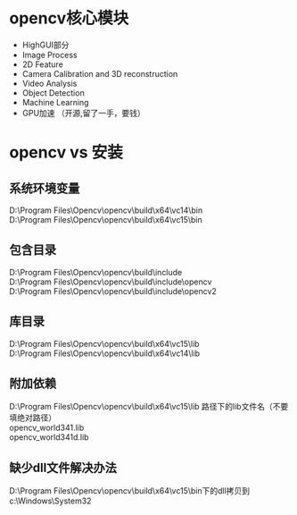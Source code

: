# opencv核心模块
* HighGUI部分
* Image Process
* 2D Feature
* Camera Calibration and 3D reconstruction
* Video Analysis
* Object Detection
* Machine Learning
* GPU加速 （开源,留了一手，要钱）
  
#  opencv vs 安装
## 系统环境变量
  D:\Program Files\Opencv\opencv\build\x64\vc14\bin  
  D:\Program Files\Opencv\opencv\build\x64\vc15\bin     
## 包含目录
  D:\Program Files\Opencv\opencv\build\include   
  D:\Program Files\Opencv\opencv\build\include\opencv  
  D:\Program Files\Opencv\opencv\build\include\opencv2    
## 库目录
  D:\Program Files\Opencv\opencv\build\x64\vc15\lib  
  D:\Program Files\Opencv\opencv\build\x64\vc14\lib   
## 附加依赖
  D:\Program Files\Opencv\opencv\build\x64\vc15\lib 路径下的lib文件名（不要填绝对路径）   
  opencv_world341.lib  
  opencv_world341d.lib  
## 缺少dll文件解决办法  
  D:\Program Files\Opencv\opencv\build\x64\vc15\bin下的dll拷贝到   
  c:\Windows\System32   
